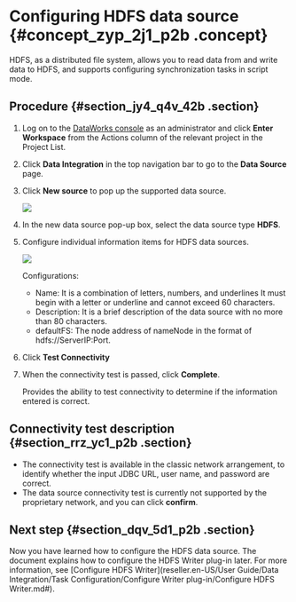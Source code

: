 # Configuring HDFS data source {#concept_zyp_2j1_p2b .concept}

HDFS, as a distributed file system, allows you to read data from and write data to HDFS, and supports configuring synchronization tasks in script mode.

## Procedure {#section_jy4_q4v_42b .section}

1.  Log on to the [DataWorks console](https://partners-intl.aliyun.com) as an administrator and click **Enter Workspace** from the Actions column of the relevant project in the Project List.
2.  Click **Data Integration** in the top navigation bar to go to the **Data Source** page.
3.  Click **New source** to pop up the supported data source.

    ![](http://static-aliyun-doc.oss-cn-hangzhou.aliyuncs.com/assets/img/16202/15389851247538_en-US.png)

4.  In the new data source pop-up box, select the data source type **HDFS**.
5.  Configure individual information items for HDFS data sources.

    ![](http://static-aliyun-doc.oss-cn-hangzhou.aliyuncs.com/assets/img/16202/15389851247539_en-US.png)

    Configurations:

    -   Name: It is a combination of letters, numbers, and underlines It must begin with a letter or underline and cannot exceed 60 characters.
    -   Description: It is a brief description of the data source with no more than 80 characters.
    -   defaultFS: The node address of nameNode in the format of hdfs://ServerIP:Port.
6.  Click **Test Connectivity**
7.  When the connectivity test is passed, click **Complete**.

    Provides the ability to test connectivity to determine if the information entered is correct.


## Connectivity test description {#section_rrz_yc1_p2b .section}

-   The connectivity test is available in the classic network arrangement, to identify whether the input JDBC URL, user name, and password are correct.
-   The data source connectivity test is currently not supported by the proprietary network, and you can click **confirm**.

## Next step {#section_dqv_5d1_p2b .section}

Now you have learned how to configure the HDFS data source. The document explains how to configure the HDFS Writer plug-in later. For more information, see [Configure HDFS Writer](reseller.en-US/User Guide/Data Integration/Task Configuration/Configure Writer plug-in/Configure HDFS Writer.md#).

